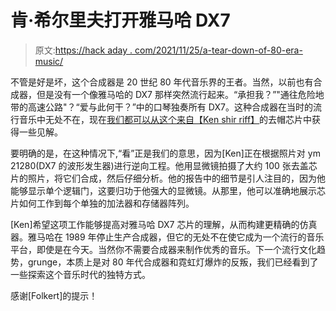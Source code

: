 # 肯·希尔里夫打开雅马哈 DX7

> 原文:[https://hack aday . com/2021/11/25/a-tear-down-of-80-era-music/](https://hackaday.com/2021/11/25/a-teardown-of-80s-era-music/)

不管是好是坏，这个合成器是 20 世纪 80 年代音乐界的王者。当然，以前也有合成器，但是没有一个像雅马哈的 DX7 那样突然流行起来。“承担我？”"通往危险地带的高速公路"？“爱与此何干？”中的口琴独奏所有 DX7。这种合成器在当时的流行音乐中无处不在，现在[我们都可以从这个来自【Ken shir riff】](https://www.righto.com/2021/11/reverse-engineering-yamaha-dx7.html)的去帽芯片中获得一些见解。

要明确的是，在这种情况下,“看”正是我们的意思，因为[Ken]正在根据照片对 ym 21280(DX7 的波形发生器)进行逆向工程。他用显微镜拍摄了大约 100 张去盖芯片的照片，将它们合成，然后仔细分析。他的报告中的细节是引人注目的，因为他能够显示单个逻辑门，这要归功于他强大的显微镜。从那里，他可以准确地展示芯片如何工作到每个单独的加法器和存储器阵列。

[Ken]希望这项工作能够提高对雅马哈 DX7 芯片的理解，从而构建更精确的仿真器。雅马哈在 1989 年停止生产合成器，但它的无处不在使它成为一个流行的音乐平台，即使是在今天。当然你不需要合成器来制作优秀的音乐。下一个流行文化趋势，grunge，本质上是对 80 年代合成器和霓虹灯爆炸的反叛，我们已经看到了一些探索这个音乐时代的独特方式。

感谢[Folkert]的提示！